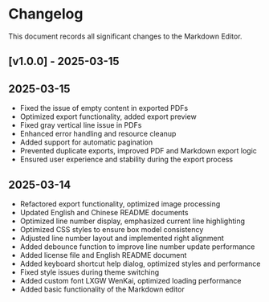 # Changelog

This document records all significant changes to the Markdown Editor.

## [v1.0.0] - 2025-03-15

## 2025-03-15
- Fixed the issue of empty content in exported PDFs
- Optimized export functionality, added export preview
- Fixed gray vertical line issue in PDFs
- Enhanced error handling and resource cleanup
- Added support for automatic pagination
- Prevented duplicate exports, improved PDF and Markdown export logic
- Ensured user experience and stability during the export process

## 2025-03-14
- Refactored export functionality, optimized image processing
- Updated English and Chinese README documents
- Optimized line number display, emphasized current line highlighting
- Optimized CSS styles to ensure box model consistency
- Adjusted line number layout and implemented right alignment
- Added debounce function to improve line number update performance
- Added license file and English README document
- Added keyboard shortcut help dialog, optimized styles and performance
- Fixed style issues during theme switching
- Added custom font LXGW WenKai, optimized loading performance
- Added basic functionality of the Markdown editor 